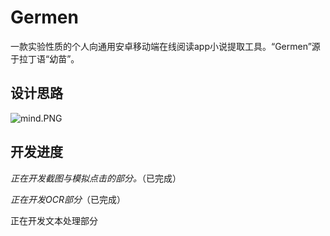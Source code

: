 # Germen

一款实验性质的个人向通用安卓移动端在线阅读app小说提取工具。“Germen”源于拉丁语“幼苗”。

## 设计思路

![mind.PNG](https://s2.loli.net/2023/03/05/SwvrBoVMe1ThK7D.png)

## 开发进度

*正在开发截图与模拟点击的部分。*（已完成）

*正在开发OCR部分*（已完成）

正在开发文本处理部分
